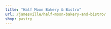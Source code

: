 ```yaml
---
title: "Half Moon Bakery & Bistro"
url: /jamesville/half-moon-bakery-and-bistro/
shop: pastry
---
```

